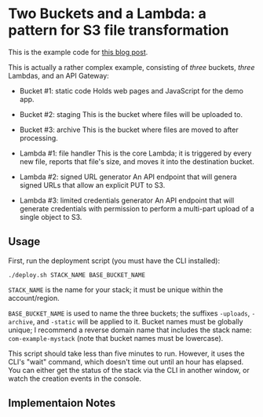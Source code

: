 # Two Buckets and a Lambda: a pattern for S3 file transformation

This is the example code for [this blog post](#).

This is actually a rather complex example, consisting of _three_ buckets, _three_ Lambdas,
and an API Gateway:

* Bucket #1: static code
  Holds web pages and JavaScript for the demo app.

* Bucket #2: staging 
  This is the bucket where files will be uploaded to.

* Bucket #3: archive 
  This is the bucket where files are moved to after processing.

* Lambda #1: file handler 
  This is the core Lambda; it is triggered by every new file, reports that file's size,
  and moves it into the destination bucket.

* Lambda #2: signed URL generator
  An API endpoint that will genera signed URLs that allow an explicit PUT to S3.

* Lambda #3: limited credentials generator
  An API endpoint that will generate credentials with permission to perform a
  multi-part upload of a single object to S3.


## Usage

First, run the deployment script (you must have the CLI installed):

```
./deploy.sh STACK_NAME BASE_BUCKET_NAME
```

`STACK_NAME` is the name for your stack; it must be unique within the account/region.

`BASE_BUCKET_NAME` is used to name the three buckets; the suffixes `-uploads`, `-archive`,
and `-static` will be applied to it. Bucket names must be globally unique; I recommend a
reverse domain name that includes the stack name: `com-example-mystack` (note that bucket
names must be lowercase).

This script should take less than five minutes to run. However, it uses the CLI's "wait"
command, which doesn't time out until an hour has elapsed. You can either get the status
of the stack via the CLI in another window, or watch the creation events in the console.



## Implementaion Notes
